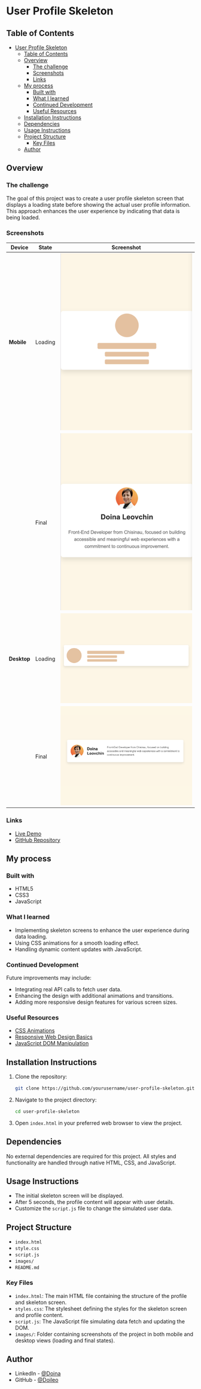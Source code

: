 # User Profile Skeleton

## Table of Contents

- [User Profile Skeleton](#user-profile-skeleton)
  - [Table of Contents](#table-of-contents)
  - [Overview](#overview)
    - [The challenge](#the-challenge)
    - [Screenshots](#screenshots)
    - [Links](#links)
  - [My process](#my-process)
    - [Built with](#built-with)
    - [What I learned](#what-i-learned)
    - [Continued Development](#continued-development)
    - [Useful Resources](#useful-resources)
  - [Installation Instructions](#installation-instructions)
  - [Dependencies](#dependencies)
  - [Usage Instructions](#usage-instructions)
  - [Project Structure](#project-structure)
    - [Key Files](#key-files)
  - [Author](#author)

## Overview

### The challenge

The goal of this project was to create a user profile skeleton screen that displays a loading state before showing the actual user profile information. This approach enhances the user experience by indicating that data is being loaded.

### Screenshots

| Device      | State   | Screenshot                                                |
| ----------- | ------- | --------------------------------------------------------- |
| **Mobile**  | Loading | ![Mobile Loading](images/mobile-loading-screenshot.png)   |
|             | Final   | ![Mobile View](images/mobile-info-screenshot.png)         |
| **Desktop** | Loading | ![Desktop Loading](images/desktop-loading-screenshot.png) |
|             | Final   | ![Desktop View](images/desktop-info-screenshot.png)       |

### Links

- [Live Demo](https://doileo.github.io/user-profile-skeleton/)
- [GitHub Repository](https://github.com/Doileo/user-profile-skeleton)

## My process

### Built with

- HTML5
- CSS3
- JavaScript

### What I learned

- Implementing skeleton screens to enhance the user experience during data loading.
- Using CSS animations for a smooth loading effect.
- Handling dynamic content updates with JavaScript.

### Continued Development

Future improvements may include:

- Integrating real API calls to fetch user data.
- Enhancing the design with additional animations and transitions.
- Adding more responsive design features for various screen sizes.

### Useful Resources

- [CSS Animations](https://developer.mozilla.org/en-US/docs/Web/CSS/animation)
- [Responsive Web Design Basics](https://web.dev/responsive-web-design-basics/)
- [JavaScript DOM Manipulation](https://developer.mozilla.org/en-US/docs/Web/API/Document_Object_Model/Introduction)

## Installation Instructions

1. Clone the repository:

   ```bash
   git clone https://github.com/yourusername/user-profile-skeleton.git

   ```

2. Navigate to the project directory:
   ```bash
   cd user-profile-skeleton
   ```
3. Open `index.html` in your preferred web browser to view the project.

## Dependencies

No external dependencies are required for this project. All styles and functionality are handled through native HTML, CSS, and JavaScript.

## Usage Instructions

- The initial skeleton screen will be displayed.
- After 5 seconds, the profile content will appear with user details.
- Customize the `script.js` file to change the simulated user data.

## Project Structure

- `index.html`
- `style.css`
- `script.js`
- `images/`
- `README.md`

### Key Files

- `index.html`: The main HTML file containing the structure of the profile and skeleton screen.
- `styles.css`: The stylesheet defining the styles for the skeleton screen and profile content.
- `script.js`: The JavaScript file simulating data fetch and updating the DOM.
- `images/`: Folder containing screenshots of the project in both mobile and desktop views (loading and final states).

## Author

- LinkedIn - [@Doina](https://www.linkedin.com/in/doinaleovchindeveloper/)
- GitHub - [@Doileo](https://github.com/Doileo)
